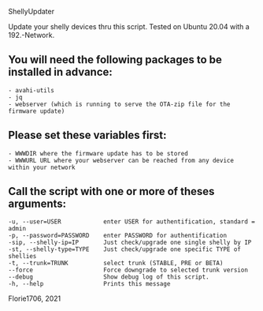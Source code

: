 ShellyUpdater

Update your shelly devices thru this script.
Tested on Ubuntu 20.04 with a 192.-Network.

## You will need the following packages to be installed in advance:
```
- avahi-utils
- jq
- webserver (which is running to serve the OTA-zip file for the firmware update)
```

## Please set these variables first:
```
- WWWDIR where the firmware update has to be stored
- WWWURL URL where your webserver can be reached from any device within your network
```

## Call the script with one or more of theses arguments:

```
-u, --user=USER            enter USER for authentification, standard = admin
-p, --password=PASSWORD    enter PASSWORD for authentification
-sip, --shelly-ip=IP       Just check/upgrade one single shelly by IP
-st, --shelly-type=TYPE    Just check/upgrade one specific TYPE of shellies
-t, --trunk=TRUNK          select trunk (STABLE, PRE or BETA)
--force                    Force downgrade to selected trunk version
--debug                    Show debug log of this script.
-h, --help                 Prints this message
```

Florie1706, 2021
